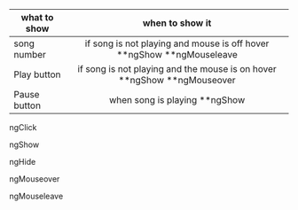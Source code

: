 

| what to show  | when to show it                                                           | 
| ------------- |:-------------------------------------------------------------------------:|
|  song number  |  if song is not playing and mouse is off hover  **ngShow **ngMouseleave   |
|  Play button  |  if song is not playing and the mouse is on hover **ngShow **ngMouseover  |
|  Pause button |  when song is playing **ngShow                                            |  

ngClick 

ngShow 
  
ngHide 

ngMouseover 

ngMouseleave
